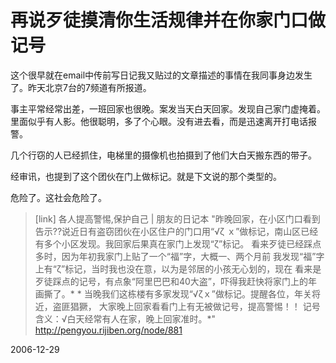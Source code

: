 # 再说歹徒摸清你生活规律并在你家门口做记号

这个很早就在email中传前写日记我又贴过的文章描述的事情在我同事身边发生了。昨天北京7台的7频道有所报道。

事主平常经常出差，一班回家也很晚。案发当天白天回家。发现自己家门虚掩着。里面似乎有人影。他很聪明，多了个心眼。没有进去看，而是迅速离开打电话报警。

几个行窃的人已经抓住，电梯里的摄像机也拍摄到了他们大白天搬东西的带子。

经审讯，也提到了这个团伙在门上做标记。就是下文说的那个类型的。

危险了。这社会危险了。

> [link] 各人提高警惕,保护自己 | 朋友的日记本
> "昨晚回家，在小区门口看到告示??说近日有盗窃团伙在小区住户的门口用“√ζ
> ｘ”做标记，南山区已经有多个小区发现。我回家后果真在家门上发现“ζ”标记。
> 看来歹徒已经踩点多时，因为年初我家门上贴了一个“福”字，大概一、两个月前
> 我发现“福”字上有“ζ”标记，当时我也没在意，以为是邻居的小孩无心划的，现在
> 看来是歹徒踩点的记号，有点象“阿里巴巴和40大盗”，吓得我赶快将家门上的年
> 画撕了。* *
> 当晚我们这栋楼有多家发现“√ζｘ”做标记。提醒各位，年关将近，盗匪猖獗，
> 大家晚上回家看看门上有无被做记号，提高警惕！！
> 记号含义：√白天经常有人在家，晚上回家准时。*"
> http://pengyou.rijiben.org/node/881


2006-12-29